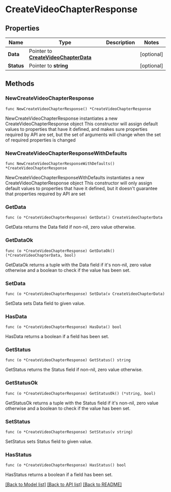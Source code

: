 # CreateVideoChapterResponse

## Properties

Name | Type | Description | Notes
------------ | ------------- | ------------- | -------------
**Data** | Pointer to [**CreateVideoChapterData**](CreateVideoChapterData.md) |  | [optional] 
**Status** | Pointer to **string** |  | [optional] 

## Methods

### NewCreateVideoChapterResponse

`func NewCreateVideoChapterResponse() *CreateVideoChapterResponse`

NewCreateVideoChapterResponse instantiates a new CreateVideoChapterResponse object
This constructor will assign default values to properties that have it defined,
and makes sure properties required by API are set, but the set of arguments
will change when the set of required properties is changed

### NewCreateVideoChapterResponseWithDefaults

`func NewCreateVideoChapterResponseWithDefaults() *CreateVideoChapterResponse`

NewCreateVideoChapterResponseWithDefaults instantiates a new CreateVideoChapterResponse object
This constructor will only assign default values to properties that have it defined,
but it doesn't guarantee that properties required by API are set

### GetData

`func (o *CreateVideoChapterResponse) GetData() CreateVideoChapterData`

GetData returns the Data field if non-nil, zero value otherwise.

### GetDataOk

`func (o *CreateVideoChapterResponse) GetDataOk() (*CreateVideoChapterData, bool)`

GetDataOk returns a tuple with the Data field if it's non-nil, zero value otherwise
and a boolean to check if the value has been set.

### SetData

`func (o *CreateVideoChapterResponse) SetData(v CreateVideoChapterData)`

SetData sets Data field to given value.

### HasData

`func (o *CreateVideoChapterResponse) HasData() bool`

HasData returns a boolean if a field has been set.

### GetStatus

`func (o *CreateVideoChapterResponse) GetStatus() string`

GetStatus returns the Status field if non-nil, zero value otherwise.

### GetStatusOk

`func (o *CreateVideoChapterResponse) GetStatusOk() (*string, bool)`

GetStatusOk returns a tuple with the Status field if it's non-nil, zero value otherwise
and a boolean to check if the value has been set.

### SetStatus

`func (o *CreateVideoChapterResponse) SetStatus(v string)`

SetStatus sets Status field to given value.

### HasStatus

`func (o *CreateVideoChapterResponse) HasStatus() bool`

HasStatus returns a boolean if a field has been set.


[[Back to Model list]](../README.md#documentation-for-models) [[Back to API list]](../README.md#documentation-for-api-endpoints) [[Back to README]](../README.md)


